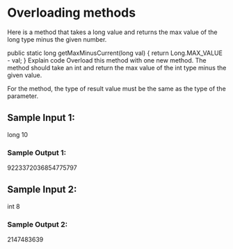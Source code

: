 # Overloading methods

Here is a method that takes a long value and returns the max value of the long type minus the given number.

public static long getMaxMinusCurrent(long val) {
return Long.MAX_VALUE - val;
}
Explain code
Overload this method with one new method. The method should take an int and return the max value of the int type minus the given value.

For the method, the type of result value must be the same as the type of the parameter.

## Sample Input 1:

long
10

### Sample Output 1:

9223372036854775797

## Sample Input 2:

int
8

### Sample Output 2:

2147483639